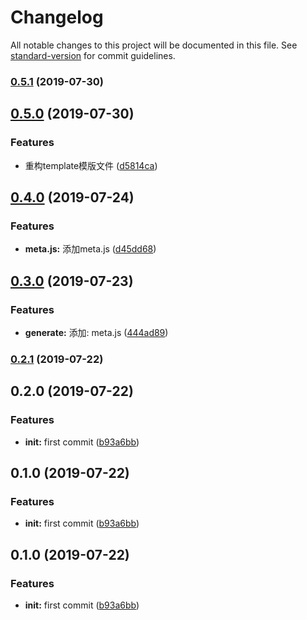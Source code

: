 # Changelog

All notable changes to this project will be documented in this file. See [standard-version](https://github.com/conventional-changelog/standard-version) for commit guidelines.

### [0.5.1](https://github.com/m-templates/template/compare/v0.5.0...v0.5.1) (2019-07-30)



## [0.5.0](https://github.com/m-templates/template/compare/v0.4.0...v0.5.0) (2019-07-30)


### Features

* 重构template模版文件 ([d5814ca](https://github.com/m-templates/template/commit/d5814ca))



## [0.4.0](https://github.com/m-templates/template/compare/v0.3.0...v0.4.0) (2019-07-24)


### Features

* **meta.js:** 添加meta.js ([d45dd68](https://github.com/m-templates/template/commit/d45dd68))



## [0.3.0](https://github.com/m-templates/template/compare/v0.2.1...v0.3.0) (2019-07-23)


### Features

* **generate:** 添加: meta.js ([444ad89](https://github.com/m-templates/template/commit/444ad89))



### [0.2.1](https://github.com/m-templates/template/compare/v0.2.0...v0.2.1) (2019-07-22)



## 0.2.0 (2019-07-22)


### Features

* **init:** first commit ([b93a6bb](https://github.com/m-templates/template/commit/b93a6bb))



## 0.1.0 (2019-07-22)


### Features

* **init:** first commit ([b93a6bb](https://github.com/m-templates/template/commit/b93a6bb))



## 0.1.0 (2019-07-22)


### Features

* **init:** first commit ([b93a6bb](https://github.com/m-templates/template/commit/b93a6bb))
